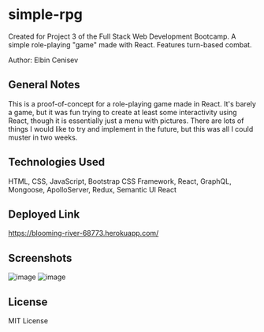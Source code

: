 # simple-rpg
Created for Project 3 of the Full Stack Web Development Bootcamp.  A simple role-playing "game" made with React. Features turn-based combat. 

Author: Elbin Cenisev

## General Notes
This is a proof-of-concept for a role-playing game made in React. It's barely a game, but it was fun trying to create at least some interactivity using React, though it is essentially just a menu with pictures. There are lots of things I would like to try and implement in the future, but this was all I could muster in two weeks.

## Technologies Used
HTML, CSS, JavaScript, Bootstrap CSS Framework, React, GraphQL, Mongoose, ApolloServer, Redux, Semantic UI React

## Deployed Link
https://blooming-river-68773.herokuapp.com/

## Screenshots
![image](https://user-images.githubusercontent.com/75343776/141599820-f28f41cb-cf54-4280-9e46-00a79f48e439.png)
![image](https://user-images.githubusercontent.com/75343776/141599829-adbc43d8-7675-43d4-8e30-f85e76db5b26.png)


## License
MIT License

